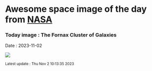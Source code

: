
# Awesome space image of the day from [NASA](https://api.nasa.gov/)

### Today image : The Fornax Cluster of Galaxies
Date : 2023-11-02

![](https://apod.nasa.gov/apod/image/2311/ClusterFornax1024.jpg)

<small>Latest update : Thu Nov  2 10:13:35 2023</small>
        
